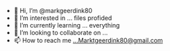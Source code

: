- 👋 Hi, I’m @markgeerdink80
- 👀 I’m interested in ... files profided 
- 🌱 I’m currently learning ... everything
- 💞️ I’m looking to collaborate on ...
- 📫 How to reach me ...Marktgeerdink80@gmail.com

<!---
markgeerdink80/markgeerdink80 is a ✨ special ✨ repository because its `README.md` (this file) appears on your GitHub profile.
You can click the Preview link to take a look at your changes.
--->
